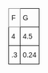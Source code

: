 <style type="text/css">
.tg  {border-collapse:collapse;border-spacing:0;}
.tg td{border-color:black;border-style:solid;border-width:1px;font-family:Arial, sans-serif;font-size:14px;
  overflow:hidden;padding:10px 5px;word-break:normal;}
.tg th{border-color:black;border-style:solid;border-width:1px;font-family:Arial, sans-serif;font-size:14px;
  font-weight:normal;overflow:hidden;padding:10px 5px;word-break:normal;}
.tg .tg-0pky{border-color:inherit;text-align:left;vertical-align:top}
.tg .tg-0lax{text-align:left;vertical-align:top}
</style>
<table class="tg"><thead>
  <tr>
    <th class="tg-0pky">F</th>
    <th class="tg-0lax">G</th>
  </tr></thead>
<tbody>
  <tr>
    <td class="tg-0lax">4</td>
    <td class="tg-0lax">4.5</td>
  </tr>
  <tr>
    <td class="tg-0lax">.3</td>
    <td class="tg-0lax">0.24</td>
  </tr>
</tbody>
</table>